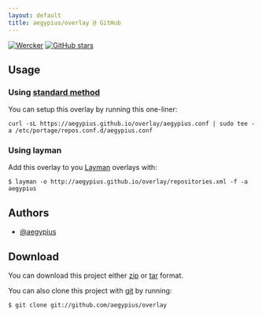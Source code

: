 ```yaml
---
layout: default
title: aegypius/overlay @ GitHub
---
```

[![Wercker](https://img.shields.io/wercker/ci/53da278938296a86630000b9.svg?style=flat-square)]()
[![GitHub stars](https://img.shields.io/github/stars/aegypius/overlay.svg?style=flat-square)]()

## Usage

### Using [standard method](https://wiki.gentoo.org/wiki//etc/portage/repos.conf)

You can setup this overlay by running this one-liner:

    curl -sL https://aegypius.github.io/overlay/aegypius.conf | sudo tee -a /etc/portage/repos.conf.d/aegypius.conf

### Using layman

Add this overlay to you [Layman](http://layman.sourceforge.net/) overlays with:

    $ layman -o http://aegypius.github.io/overlay/repositories.xml -f -a aegypius

## Authors

- [@aegypius](https://github.com/aegypius)

## Download

You can download this project either [zip](https://github.com/aegypius/overlay/zipball/master) or [tar](https://github.com/aegypius/overlay/tarball/master) format.

You can also clone this project with [git](http://git-scm.com) by running:

    $ git clone git://github.com/aegypius/overlay
